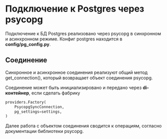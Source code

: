 # Подключение к Postgres через psycopg

Подключение к БД Postgres реализовано через psycopg в синхронном и асинхронном режиме.
Конфиг postgres находится в **config/pg_config.py**.

## Соединение

Синхронное и асинхронное соединения реализуют общий метод get_connection(), который возвращает объект соединения psycopg. 


Соединение может быть инициализировано и передано через **di-контейнер**, если сделать фабрику

```python
providers.Factory(
    PsycopgSyncConnection,
    pg_settings=settings,
)
```

Далее работа с объектом соединения сводится к операциям, согласно документации библиотеки psycopg.
